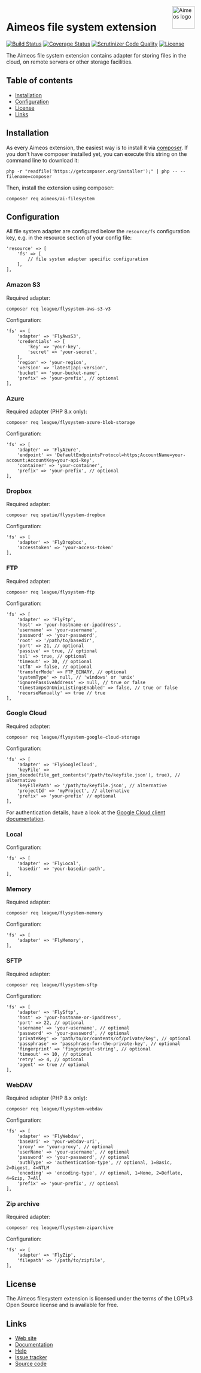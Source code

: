 <a href="https://aimeos.org/">
    <img src="https://aimeos.org/fileadmin/template/icons/logo.png" alt="Aimeos logo" title="Aimeos" align="right" height="60" />
</a>

# Aimeos file system extension

[![Build Status](https://circleci.com/gh/aimeos/ai-filesystem.svg?style=shield)](https://circleci.com/gh/aimeos/ai-filesystem)
[![Coverage Status](https://coveralls.io/repos/aimeos/ai-filesystem/badge.svg?branch=master)](https://coveralls.io/r/aimeos/ai-filesystem?branch=master)
[![Scrutinizer Code Quality](https://scrutinizer-ci.com/g/aimeos/ai-filesystem/badges/quality-score.png?b=master)](https://scrutinizer-ci.com/g/aimeos/ai-filesystem/?branch=master)
[![License](https://poser.pugx.org/aimeos/ai-filesystem/license.svg)](https://packagist.org/packages/aimeos/ai-filesystem)

The Aimeos file system extension contains adapter for storing files in the cloud, on remote servers or other storage facilities.

## Table of contents

- [Installation](#installation)
- [Configuration](#configuration)
- [License](#license)
- [Links](#links)

## Installation

As every Aimeos extension, the easiest way is to install it via [composer](https://getcomposer.org/). If you don't have composer installed yet, you can execute this string on the command line to download it:
```
php -r "readfile('https://getcomposer.org/installer');" | php -- --filename=composer
```

Then, install the extension using composer:

```
composer req aimeos/ai-filesystem
```

## Configuration

All file system adapter are configured below the ```resource/fs``` configuration key, e.g. in the resource section of your config file:

```
'resource' => [
	'fs' => [
		// file system adapter specific configuration
	],
],
```

### Amazon S3

Required adapter:

```
composer req league/flysystem-aws-s3-v3
```

Configuration:

```
'fs' => [
	'adapter' => 'FlyAwsS3',
	'credentials' => [
		'key' => 'your-key',
		'secret' => 'your-secret',
	],
	'region' => 'your-region',
	'version' => 'latest|api-version',
	'bucket' => 'your-bucket-name',
	'prefix' => 'your-prefix', // optional
],
```

### Azure

Required adapter (PHP 8.x only):

```
composer req league/flysystem-azure-blob-storage
```

Configuration:

```
'fs' => [
	'adapter' => 'FlyAzure',
	'endpoint' => 'DefaultEndpointsProtocol=https;AccountName=your-account;AccountKey=your-api-key',
	'container' => 'your-container',
	'prefix' => 'your-prefix', // optional
],
```

### Dropbox

Required adapter:

```
composer req spatie/flysystem-dropbox
```

Configuration:

```
'fs' => [
	'adapter' => 'FlyDropbox',
	'accesstoken' => 'your-access-token'
],
```

### FTP

Required adapter:

```
composer req league/flysystem-ftp
```

Configuration:

```
'fs' => [
	'adapter' => 'FlyFtp',
	'host' => 'your-hostname-or-ipaddress',
	'username' => 'your-username',
	'password' => 'your-password',
	'root' => '/path/to/basedir',
	'port' => 21, // optional
	'passive' => true, // optional
	'ssl' => true, // optional
	'timeout' => 30, // optional
	'utf8' => false, // optional
	'transferMode' => FTP_BINARY, // optional
	'systemType' => null, // 'windows' or 'unix'
	'ignorePassiveAddress' => null, // true or false
	'timestampsOnUnixListingsEnabled' => false, // true or false
	'recurseManually' => true // true
],
```

### Google Cloud

Required adapter:

```
composer req league/flysystem-google-cloud-storage
```

Configuration:

```
'fs' => [
	'adapter' => 'FlyGoogleCloud',
	'keyFile' => json_decode(file_get_contents('/path/to/keyfile.json'), true), // alternative
	'keyFilePath' => '/path/to/keyfile.json', // alternative
	'projectId' => 'myProject', // alternative
	'prefix' => 'your-prefix' // optional
],
```

For authentication details, have a look at the [Google Cloud client documentation](https://github.com/googleapis/google-cloud-php/blob/main/AUTHENTICATION.md).

### Local

Configuration:

```
'fs' => [
	'adapter' => 'FlyLocal',
	'basedir' => 'your-basedir-path',
],
```

### Memory

Required adapter:

```
composer req league/flysystem-memory
```

Configuration:

```
'fs' => [
	'adapter' => 'FlyMemory',
],
```

### SFTP

Required adapter:

```
composer req league/flysystem-sftp
```

Configuration:

```
'fs' => [
	'adapter' => 'FlySftp',
	'host' => 'your-hostname-or-ipaddress',
	'port' => 22, // optional
	'username' => 'your-username', // optional
	'password' => 'your-password', // optional
	'privateKey' => 'path/to/or/contents/of/private/key', // optional
	'passphrase' => 'passphrase-for-the-private-key', // optional
	'fingerprint' => 'fingerprint-string', // optional
	'timeout' => 10, // optional
	'retry' => 4, // optional
	'agent' => true // optional
],
```

### WebDAV

Required adapter (PHP 8.x only):

```
composer req league/flysystem-webdav
```

Configuration:

```
'fs' => [
	'adapter' => 'FlyWebdav',
	'baseUri' => 'your-webdav-uri',
	'proxy' => 'your-proxy', // optional
	'userName' => 'your-username', // optional
	'password' => 'your-password', // optional
	'authType' => 'authentication-type', // optional, 1=Basic, 2=Digest, 4=NTLM
	'encoding' => 'encoding-type', // optional, 1=None, 2=Deflate, 4=Gzip, 7=All
	'prefix' => 'your-prefix', // optional
],
```

### Zip archive

Required adapter:

```
composer req league/flysystem-ziparchive
```

Configuration:

```
'fs' => [
	'adapter' => 'FlyZip',
	'filepath' => '/path/to/zipfile',
],
```

## License

The Aimeos filesystem extension is licensed under the terms of the LGPLv3 Open Source license and is available for free.

## Links

* [Web site](https://aimeos.org/)
* [Documentation](https://aimeos.org/docs)
* [Help](https://aimeos.org/help)
* [Issue tracker](https://github.com/aimeos/ai-filesystem/issues)
* [Source code](https://github.com/aimeos/ai-filesystem)
